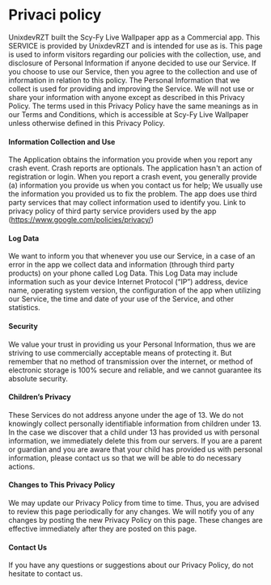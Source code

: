 #                                                                Privaci policy # 

UnixdevRZT built the Scy-Fy Live Wallpaper app as a Commercial app. 
This SERVICE is provided by UnixdevRZT and is intended for use as is.
This page is used to inform visitors regarding our policies with the collection, use, and disclosure of Personal Information if anyone decided to use our Service.
If you choose to use our Service, then you agree to the collection and use of information in relation to this policy. 
The Personal Information that we collect is used for providing and improving the Service. 
We will not use or share your information with anyone except as described in this Privacy Policy.
The terms used in this Privacy Policy have the same meanings as in our Terms and Conditions, which is accessible at Scy-Fy Live Wallpaper unless otherwise defined in this Privacy Policy.


#### Information Collection and Use

The Application obtains the information you provide when you report any crash event. Crash reports are optionals.
The application hasn't an action of registration or login.
When you report a crash event, you generally provide (a) information you provide us when you contact us for help;
We usually use the information you provided us to fix the problem.
The app does use third party services that may collect information used to identify you.
Link to privacy policy of third party service providers used by the app  (https://www.google.com/policies/privacy/)

#### Log Data

We want to inform you that whenever you use our Service, in a case of an error in the app we collect data and information (through third party products) on your phone called Log Data. 
This Log Data may include information such as your device Internet Protocol (“IP”) address, device name, operating system version, the configuration of the app when utilizing our Service, the time and date of your use of the Service, and other statistics.


#### Security

We value your trust in providing us your Personal Information, thus we are striving to use commercially acceptable means of protecting it. 
But remember that no method of transmission over the internet, or method of electronic storage is 100% secure and reliable, and we cannot guarantee its absolute security.


#### Children’s Privacy

These Services do not address anyone under the age of 13. We do not knowingly collect personally identifiable information from children under 13. 
In the case we discover that a child under 13 has provided us with personal information, we immediately delete this from our servers. If you are a parent or guardian and you are aware that your child has provided us with personal information, please contact us so that we will be able to do necessary actions.


#### Changes to This Privacy Policy

We may update our Privacy Policy from time to time. Thus, you are advised to review this page periodically for any changes. 
We will notify you of any changes by posting the new Privacy Policy on this page. 
These changes are effective immediately after they are posted on this page.

#### Contact Us

If you have any questions or suggestions about our Privacy Policy, do not hesitate to contact us.
